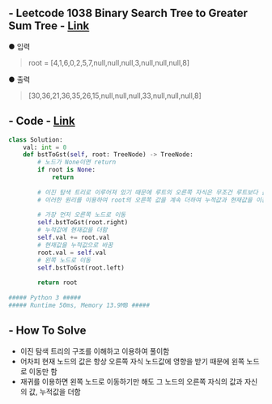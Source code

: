 ## - Leetcode 1038 Binary Search Tree to Greater Sum Tree - [Link](https://leetcode.com/problems/binary-search-tree-to-greater-sum-tree/)
● 입력  
> root = [4,1,6,0,2,5,7,null,null,null,3,null,null,null,8]

● 출력
> [30,36,21,36,35,26,15,null,null,null,33,null,null,null,8]

## - Code - [Link](https://github.com/imtaesuu/AlgorithmPractice_with_Python/blob/main/Tree/Leetcode_1038/Leetcode_1038.py)

```python
class Solution:
    val: int = 0
    def bstToGst(self, root: TreeNode) -> TreeNode:
        # 노드가 None이면 return
        if root is None:
            return 
        
        # 이진 탐색 트리로 이루어져 있기 때문에 루트의 오른쪽 자식은 무조건 루트보다 큼
        # 이러한 원리를 이용하여 root의 오른쪽 값을 계속 더하여 누적값과 현재값을 이용하여 풀이
        
        # 가장 먼저 오른쪽 노드로 이동
        self.bstToGst(root.right)
        # 누적값에 현재값을 더함
        self.val += root.val
        # 현재값을 누적값으로 바꿈
        root.val = self.val
        # 왼쪽 노드로 이동
        self.bstToGst(root.left)
        
        return root
        
##### Python 3 #####
##### Runtime 50ms, Memory 13.9MB #####
```

## - **How To Solve**
- 이진 탐색 트리의 구조를 이해하고 이용하여 풀이함
- 어차피 현재 노드의 값은 항상 오른쪽 자식 노드값에 영향을 받기 때문에 왼쪽 노드로 이동만 함
- 재귀를 이용하면 왼쪽 노드로 이동하기만 해도 그 노드의 오른쪽 자식의 값과 자신의 값, 누적값을 더함
